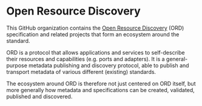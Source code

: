 # Open Resource Discovery

This GitHub organization contains the [Open Resource Discovery](https://open-resource-discovery.github.io/specification/) (ORD) specification and related projects that form an ecosystem around the standard.

ORD is a protocol that allows applications and services to self-describe their resources and capabilities (e.g. ports and adapters). It is a general-purpose metadata publishing and discovery protocol, able to publish and transport metadata of various different (existing) standards. 

The ecosystem around ORD is therefore not just centered on ORD itself, but more generally how metadata and specifications can be created, validated, published and discovered. 
